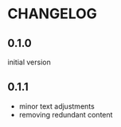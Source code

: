 # CHANGELOG

## 0.1.0

initial version

## 0.1.1

- minor text adjustments
- removing redundant content
